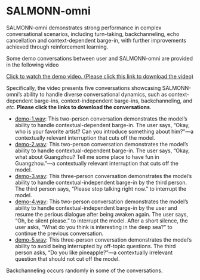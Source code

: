 # SALMONN-omni

SALMONN-omni demonstrates strong performance in complex conversational scenarios, including turn-taking, backchanneling, echo cancellation and context-dependent barge-in, with further improvements achieved through reinforcement learning.

Some demo conversations between user and SALMONN-omni are provided in the following video

[Click to watch the demo video. (Please click this link to download the video)](./demos/demo.mp4)

Specifically, the video presents five conversations showcasing SALMONN-omni’s ability to handle diverse conversational dynamics, such as context-dependent barge-ins, context-independent barge-ins, backchanneling, and *etc*. **Please click the links to download the conversations**.

- [demo-1.wav](./demos/true-contextual-dependent-1.wav): This two-person conversation demonstrates the model’s ability to handle contextual-dependent barge-in. The user says, “Okay, who is your favorite artist? Can you introduce something about him?”—a contextually relevant interruption that cuts off the model.
- [demo-2.wav](./demos/true-contextual-dependent-2.wav): This two-person conversation demonstrates the model’s ability to handle contextual-dependent barge-in. The user says, “Okay, what about Guangzhou? Tell me some place to have fun in Guangzhou.”—a contextually relevant interruption that cuts off the model.
- [demo-3.wav](./demos/true-contextual-independent-1.wav): This three-person conversation demonstrates the model’s ability to handle contextual-independent barge-in by the third person. The third person says, “Please stop talking right now.” to interrupt the model.
- [demo-4.wav](./demos/true-contextual-independent-2.wav): This two-person conversation demonstrates the model’s ability to handle contextual-independent barge-in by the user and resume the perious dialogue after being awaken again. The user says, “Oh, be silent please.” to interrupt the model. After a short silence, the user asks, “What do you think is interesting in the deep sea?” to continue the previous conversation.
- [demo-5.wav](./demos/false-contextual-dependent.wav): This three-person conversation demonstrates the model’s ability to avoid being interrupted by off-topic questions. The third person asks, “Do you like pineapple?”—a contextually irrelevant question that should not cut off the model.

Backchanneling occurs randomly in some of the conversations.
